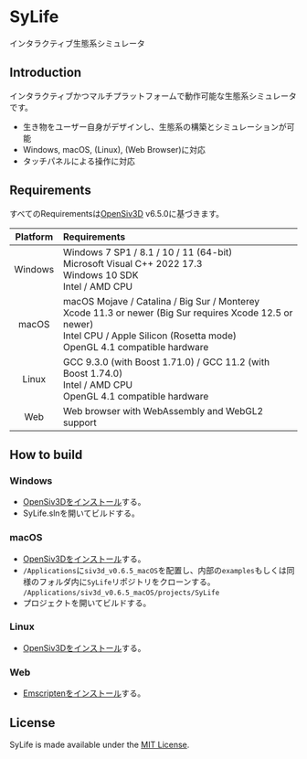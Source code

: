 # SyLife
インタラクティブ生態系シミュレータ

## Introduction
インタラクティブかつマルチプラットフォームで動作可能な生態系シミュレータです。
- 生き物をユーザー自身がデザインし、生態系の構築とシミュレーションが可能
- Windows, macOS, (Linux), (Web Browser)に対応
- タッチパネルによる操作に対応

## Requirements
すべてのRequirementsは[OpenSiv3D](https://github.com/Siv3D/OpenSiv3D) v6.5.0に基づきます。

|Platform|Requirements|
|:------------------:|:------------------------------|
|Windows|Windows 7 SP1 / 8.1 / 10 / 11 (64-bit)<br>Microsoft Visual C++ 2022 17.3<br>Windows 10 SDK<br>Intel / AMD CPU|
|macOS|macOS Mojave / Catalina / Big Sur / Monterey<br>Xcode 11.3 or newer (Big Sur requires Xcode 12.5 or newer)<br>Intel CPU / Apple Silicon (Rosetta mode)<br>OpenGL 4.1 compatible hardware|
|Linux|GCC 9.3.0 (with Boost 1.71.0) / GCC 11.2 (with Boost 1.74.0)<br>Intel / AMD CPU<br>OpenGL 4.1 compatible hardware|
|Web|Web browser with WebAssembly and WebGL2 support|

## How to build

### Windows
- [OpenSiv3Dをインストール](https://siv3d.github.io/ja-jp/)する。
- SyLife.slnを開いてビルドする。

### macOS
- [OpenSiv3Dをインストール](https://siv3d.github.io/ja-jp/)する。
- `/Applications`に`siv3d_v0.6.5_macOS`を配置し、内部の`examples`もしくは同様のフォルダ内に`SyLife`リポジトリをクローンする。
`/Applications/siv3d_v0.6.5_macOS/projects/SyLife`
- プロジェクトを開いてビルドする。

### Linux
- [OpenSiv3Dをインストール](https://siv3d.github.io/ja-jp/)する。

### Web
- [Emscriptenをインストール](https://emscripten.org/docs/getting_started/downloads.html)する。

## License
SyLife is made available under the [MIT License](LICENSE).
